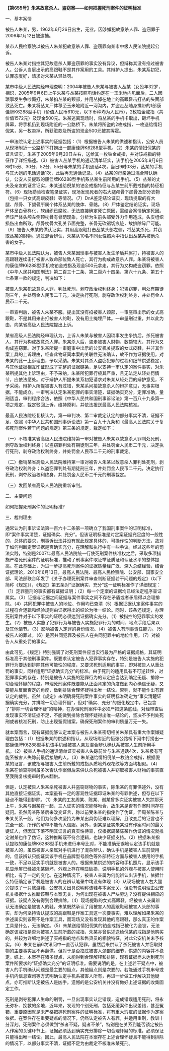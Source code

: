 **【第655号】朱某故意杀人、盗窃案——如何把握死刑案件的证明标准**

一、基本案情

被告人朱某，男，1962年6月26日出生，无业。因涉嫌犯故意杀人罪、盗窃罪于2006年1月12日被逮捕。

某市人民检察院以被告人朱某犯故意杀人罪、盗窃罪向某市中级人民法院提起公诉。

被告人朱某对指控其犯故意杀人罪盗窃罪的事实没有异议，但辩称其没有掐过被害人。公诉人当庭出示的高跟鞋不是其作案用的工具。其辩护人提出，朱某系初犯，认罪态度好，请求对朱某从轻处罚。

某市中级人民法院经审理查明：2004年被告人朱某与被害人丛某（女殁年32岁，相识，2005年9月6日上午朱某与丛某按照电话约定在一玉米地内见面后，二人因琐事发生争吵厮打，朱某掐丛某的颈部，并用丛掉在地上的高跟鞋击打丛的头面部致丛死亡。朱某将丛某尸体移至玉米地附近一河沟内，并盗走丛随身携带的1部康佳牌K6288型手机（价值人民币610元，以下币种均为人民币），2枚铂金戒指（共价值1572元）及现金500元。朱某逃离现场时，将丛某的手机卡取出，砸坏手机屏幕，将手机扔到现场附近的一公路桥下。朱某将所盗的2枚戒指，一枚送给情妇倪某，另一枚卖掉，所获赃款及所盗的现金500元被其挥霍。

一审法院认定上述事实的证据包括：（1）根据被告人朱某的供述和指认，公安人员从现场附近一公路桥下打捞出一部康佳牌K6288型手机。（2）朱某的情妇倪某的证言证实，朱某于2005年9月20日左右，送给其一枚铂金戒指，并对该戒指的特征作了详细描述。（3）被害人丛某手机的通话清单证实，该手机在2005年9月6日8时15分、30分、52分、55分与朱某的手机通话4次，当日9时03分，丛某的手机与其大姐的电话通话1次，此后再无通话记录。（4）丛某的母亲通过混合辨认确认，公安人员提取的康佳牌K6288型手机系丛某生前所用的手机。（5）丛某的丈夫及亲友的证言证实，朱某送给倪某的铂金戒指特征与丛某生前所戴戒指的特征相符。（6）现场勘验检查笔录证实，现场发现死者的右大腿颅骨下颌骨及部分衣物（包括一只女式高跟皮鞋）等情况。（7）DnA鉴定结论证实，现场提取的有大腿、颅骨、下颌骨所属个体系丛某的肢体、骨骼。（8）尸体鉴定结论证实，现场尸体呈白骨样化，软组织已腐败，无法直接确定死亡原因，需结合案情确定死因。但该尸体头颅左侧顶枕骨有骨荫现象，分析为生前头部受外力作用造成，头皮组织损伤出血所致。颅骨枕骨大孔关节面完整，长骨无砍锯切痕迹，故排除碎尸可能。（9）被告人朱某的供认证实，其用高跟鞋打击丛某头部左侧，将丛某杀死，并窃取丛某的财物。通过混合辨认，朱某从10名不同女性照片中指认出丛某系被他杀害的女子。

某市中级人民法院认为，被告人朱某因琐事与被害人发生矛盾并厮打，持被害人的高跟鞋连续击打被害人致命部位致人死亡，其行为构成故意杀人罪。朱某将被害人的康佳牌K6288型手机枚铂金戒指及现金500元拿走，其行为又构成盗窃罪。依照《中华人民共和国刑法》第二百三十二条、第二百六十四条、第六十九条、第五十七条第一款的规定，判决如下：

被告人朱某犯故意杀人罪，判处死刑，剥夺政治权利终身；犯盗窃罪，判处有期徒刑三年，并处罚金人民币二千元，决定执行死刑，剥夺政治权利终身，并处罚金人民币二千元。

一审宣判后，被告人朱某不服。提出其没有掐被害人颈部，一审庭审出示的女式高跟鞋，不是其用来击打被害人的鞋，没有用土掩埋尸体。一审量刑过重，并以此为由，向某省高级人民法院提出上诉。

某省高级人民法院经审理认为，上诉人朱某与被害人因琐事发生争执后，杀死被害人，其行为构成故意杀人罪。朱某杀人后，盗走被害人财物，数额较大，其行为又构成盗窃罪。对于朱某所提一审庭审中出示的公安机关提取的女式皮鞋，并非其作案工具的上诉理由，经查此物证同本案的关联性无法确认，故不作为证据使用，对朱某的此一上诉理由，予以采纳。朱某对其杀人盗窃犯罪的过程和细节供述稳定，与其他证据相互印证形成了完整的证据链条，足以支持一审认定的案件事实，对朱某所提其他上诉理由，不予采纳。朱某所犯罪行极其严重，且无法定从轻处罚情节，应依法惩处。对于辩护人所提朱某系初犯请求对朱某从轻处罚的辩护意见，不予采纳。辩护人所提被害人有过错，朱某系间接故意杀人的辩护意见，无事实根据，不能成立。一审判决认定朱某犯罪的事实清楚，证据确实充分，定罪准确，量刑适当，审判程序合法，依照《中华人民共和国刑事诉讼法》第一百八十九条第一项之规定，裁定驳回上诉，维持原判，并依法报送最高人民法院核准。

最高人民法院经复核认为，第一审判决、第二审裁定认定的部分事实不清，证据不足，依照《中华人民共和国刑事诉讼法》第一百九十九条和《最高人民法院关于复核死刑案件若干问题的规定》第三条的规定，裁定如下：

（一）不核准某省高级人民法院维持第一审对被告人朱某以故意杀人罪判处死刑，剥夺政治权利终身；以盗窃罪判处有期徒刑三年，并处罚金人民币二千元，决定执行死刑，剥夺政治权利终身，并处罚金人民币二千元的刑事裁定。

（二）撤销某省高级人民法院维持第一审对被告人朱某以故意杀人罪判处死刑，剥夺政治权利终身；以盗窃罪判处有期徒刑三年，并处罚金人民币二千元，决定执行死刑，剥夺政治权利终身，并处罚金人民币二千元的刑事裁定。

（三）发回某省高级人民法院重新审判。

二、主要问题

如何把握死刑案件的证明标准?

三、裁判理由

通常认为刑事诉讼法第一百六十二条第一项确立了我国刑事案件的证明标准，即“案件事实清楚，证据确实、充分”。但该证明标准是对定案证据充足度的一般性的、总体的要求，刑事诉讼法并没有就此规定具体的、可操作性的判断方法，故对于如何判断定案证据是否确实充分，在理解和执行中有一些争议。经过这些年的司法实践，特别是2007年最高人民法院统一行使死刑案件核准权之后，采取多项措施严格死刑案件的证明标准，推动了刑事案件取证举证质证和认证水平的整体提高。在此基础上，为进一步提高死刑案件的证据质量经广泛、深入总结经验，结合证据理论，2010年6月13日，最高人民法院、最高人民检察院、公安部、国家安全部、司法部联合印发了《关于办理死刑案件审查判断证据若干问题的规定》（以下简称《规定》），《规定》第五条对“证据确实、充分”这一证明标准作了详细规定：（1）定罪量刑的事实都有证据证明；（2）每一个定案的证据均已经法定程序查证属实。（3）证据与证据之间证据与案件事实之间不存在矛盾或者矛盾得以合理排除。（4）共同犯罪中被告人的地位、作用均已查清（5）根据证据认定案件事实的过程符合逻辑和经验规则由证据得出的结论为唯一结论。同时，该条还规定，办理死刑案件对于以下事实的证明必须达到证据确实充分。（1）被指控的犯罪事实的发生。（2）被告人实施了犯罪行为与被告人实施犯罪行为的时间、地点手段后果以及其他情节。（3）影响被告人定罪的身份情况。（4）被告人有刑事责任能力。（5）被告人的罪过。（6）是否共同犯罪及被告人在共同犯罪中的地位作用。（7）对被告人从重处罚的事实。

由此可见，《规定》特别强调了对死刑案件应当实行最为严格的证据规格，其证明标准高于其他刑事案件。既要求认定被告人犯罪事实存在，特别是被告人实施的犯罪行为要达到排除其他可能性的程度，又要求死刑适用的事实，即对被告人从重处罚的事实，同样适用“证据确实充分”的标准。由于死刑的适用具有不可逆转性，对犯罪事实的存在，特别是被告人实施的犯罪行为的认定应当达到确定无疑、排除一切合理怀疑的程度。审理死刑案件既要能从正面肯定的角度做到内心确信无疑，又要能从反面否定的角度，做到排除合理怀疑得出唯一结论。否则，就不能作出有罪认定的裁判。虽然《规定》未明确将死刑案件事实的证明标准确定为“事实清楚证据确实充分，并排除一切合理怀疑”，但对“确实、充分”的细化规定中，已包含了“排除一切合理怀疑”的精神，在办理死刑案件中必须严把这条底线，对经审查后发现事实不清证据不足，不能做到排除合理怀疑得出唯一结论的，坚决不予判处死刑或者核准死刑，防止出现冤假错案，确保死刑案件的审判质量万无一失。

就本案而言，现有证据能够认定本案与被告人朱某密切相关朱某具有重大作案嫌疑理由包括：（1）根据朱某的供述和指认，从现场附近的恒张公路桥下河中打捞出一部康佳牌K6288型手机该手机经被害人亲友混合辨认确认系被害人生前所用手机。（2）被害人手机的通话清单证实被害人失踪前曾与朱某通话4次，朱某极有可能系被害人失踪前最后接触的人。（3）朱某送给情妇倪某一枚铂金戒指，根据倪某的证言，该戒指与被害人生前所戴的戒指从质地外观花纹等方面均相似。（4）朱某在侦查期间虽多次否认作案但后来供认杀死被害人并窃取被害人财物的事实直至我院复核提审时仍未翻供。

但是，认定被告人朱某杀死被害人并盗窃财物的事实，除朱某的有罪供述外，没有其他直接证据证实。本案虽有一定的客观性证据印证朱某的有罪供述，但存在以下疑点不能得到排除。（1）朱某的工友周某、陈某、谢某曾多次证实被害人失踪那天上午，朱某与谢某在一起，三人证实的情况能够吻合，故朱某是否有作案时间存在疑问。虽然周某陈某后来改变证言，称以前受朱某的指使作了伪证，但周某陈某与朱某关系一般，他们为何多次坚持为朱某出具伪证难以理解，且改变后的证言也不完全一致，所作的解释不能令人信服。另外，谢某是证实朱某没有作案时间的最关键证人，但因其下落不明其证言的真实性待查，仅根据周某陈某作伪证的情况就推定谢某也作了伪证，这种推断既不符合逻辑，也缺少证据支持。（2）根据朱某指认提取的康佳牌K6288型手机未进行串号比对，不能准确无误地认定该手机就是被害人的，虽然被害人亲属对手机进行了混杂辨认，确认手机是被害人生前使用的，但该辨认只能证实该手机在品牌型号颜色等外部特征方面与被害人使用的手机一致，不足以证实手机就是被害人的。根据朱某供述的内容和手机照片，显示该手机显示屏已经被朱某砸坏，外观上存在明显破损，说明手机的外观与被害人使用时相比，有了一定的变化。在这种情况下，被害人亲属为何能辨认出该手机，依据什么特征确定该手机是被害人的在辨认笔录中均没有体现（3）从现场被害人右大腿旁提取了一只旅游鞋，公安机关出具说明称该鞋与本案无关，但没有说明理由公安机关根据什么推断该鞋与本案无关，为何出现在被害人尸块旁边？没有提供相应的证据。该疑点没有得到合理排除。（4）现场提取的女式高跟鞋，经被害人亲属辨认无法确定是被害人的鞋，朱某既然承认了用被害人的高跟鞋砸被害人头部的事实，却为何坚持否认提取的高跟鞋是作案工具这一次要事实，难以理解如果朱某的供述属实则该鞋不是作案工具，而现场又没有发现其他的高跟鞋，那么真正的作案工具是什么，无法确定。（5）朱某送给情妇倪某的铂金戒指已被化为金锭，无法确定该戒指是否为被害人生前所戴的戒指，朱某亦曾供述送给倪某的戒指是他购买的，并较为详细地供述了买戒指的地点和售货员的相貌特征，对此公安机关未予核实。（6）朱某在前6次讯问中一直否认犯罪，虽然后来供认了杀死被害人并窃取财物的主要事实且不再翻供。但对于是否掐过被害人颈部的细节，供述的内容并不稳定。综上，本案存在诸多疑点，未能得到合理解释和排除，现有证据尚未达到死刑案件所要求的“证据确实充分”的证明标准。需要说明的是，在上述若干疑点中，被害人的手机确认问题是最主要的疑点，其他疑点则是次要的。若能通过手机串号或手机内信息查询等方式明确认定手机系被害人所有，再进一步做工作解决其他疑点，亦可推断认定被告人是凶手。遗憾的是公安机关并没有做好上述证据的收集固定工作。

死刑是剥夺犯罪人生命的刑罚，一旦出现事实认定错误，造成错误适用死刑，将永无弥补、挽救的余地，近年来，发现的个别死刑，包括死缓案件出现差错，甚至冤错，重要原因就是未严格把握死刑案件的证明标准，将有重大瑕疵的证据作为定案依据。在案件存在重要疑点的情况下，仍然认定被告人有罪，并适用重刑，教训十分深刻。死刑案件必须做到“杀者不疑，疑者不杀”，特别是在关系到能否锁定被告人作案的关键环节上，证据必须达到确实充分排除一切合理怀疑的标准，必须保证只能得出唯一结论。因此，最高人民法院在本案存在上述合理怀疑且不能得到排除的情况下，以部分事实不清，证据不足为由裁定不核准朱某死刑。